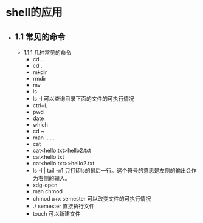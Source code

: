 # shell的应用

- ## 1.1 常见的命令
  - 1.1.1 几种常见的命令
    - cd ..
    - cd .
    - mkdir
    - rmdir
    - mv
    - ls
    - ls -l 可以查询目录下面的文件的可执行情况
    - ctrl+L
    - pwd
    - date
    - which
    - cd ~
    - man ……
    - cat
    - cat<hello.txt>hello2.txt
    - cat<hello.txt
    - cat<hello.txt>>hello2.txt
    - ls -l | tail -n1 只打印ls的最后一行。这个符号的意思是左侧的输出会作为右侧的输入。
    - xdg-open
    - man chmod
    - chmod u+x semester 可以改变文件的可执行情况
    - ./ semester 直接执行文件
    - touch 可以新建文件